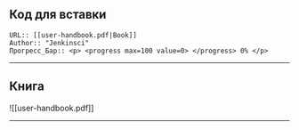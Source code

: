 
## Код для вставки
```
URL:: [[user-handbook.pdf|Book]]
Author:: "Jenkinsci"
Прогресс_Бар:: <p> <progress max=100 value=0> </progress> 0% </p>
```
---

## Книга
![[user-handbook.pdf]]

---
